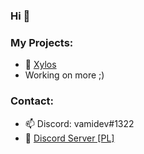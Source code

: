 ### Hi 👋

### My Projects:

- 🔭 [Xylos](https://discord.com/oauth2/authorize?client_id=731086931559186473&permissions=8&scope=bot)
- Working on more ;)

### Contact:

- 📫 Discord: vamidev#1322
- 💬 [Discord Server [PL]](https://discord.gg/aT3YcBm)
